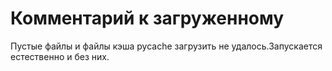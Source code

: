 # Комментарий к загруженному
Пустые файлы и файлы кэша pycache загрузить не удалось.Запускается естественно и без них.
